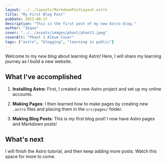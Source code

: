 ```yaml
---
layout: ../../layouts/MarkdownPostLayout.astro
title: "My First Blog Post"
pubDate: 2023-08-17
description: "This is the first post of my new Astro blog."
author: "Ikquo"
cover: "../../assets/images/phant/phant3.jpeg"
coverAlt: "Phant 3 Album Cover"
tags: ["astro", "blogging", "learning in public"]
---
```


Welcome to my _new blog_ about learning Astro! Here, I will share my learning journey as I build a new website.

## What I've accomplished

1. **Installing Astro**: First, I created a new Astro project and set up my online accounts.

2. **Making Pages**: I then learned how to make pages by creating new `.astro` files and placing them in the `src/pages/` folder.

3. **Making Blog Posts**: This is my first blog post! I now have Astro pages and Markdown posts!

## What's next

I will finish the Astro tutorial, and then keep adding more posts. Watch this space for more to come.

